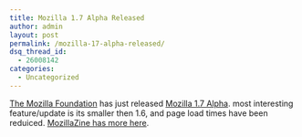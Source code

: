 ```yaml
---
title: Mozilla 1.7 Alpha Released
author: admin
layout: post
permalink: /mozilla-17-alpha-released/
dsq_thread_id:
  - 26008142
categories:
  - Uncategorized
---
```

[The Mozilla Foundation][1] has just released [Mozilla 1.7 Alpha][2]. most interesting feature/update is its smaller then 1.6, and page load times have been reduiced. [MozillaZine has more here][3].

 [1]: http://www.mozilla.org/
 [2]: http://www.mozilla.org/releases/mozilla1.7a/
 [3]: http://www.mozillazine.org/talkback.html?article=4365
